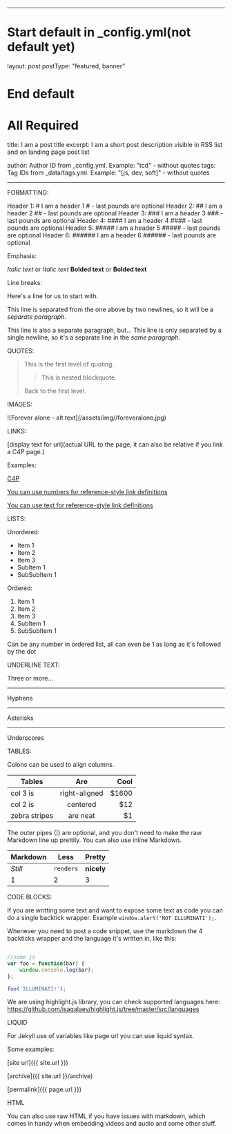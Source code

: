 
---
# Start default in _config.yml(not default yet)
layout: post
postType: "featured, banner"
# End default

# All Required
title: I am a post title
excerpt: I am a short post description visible in RSS list and on landing page post list

author: Author ID from _config.yml. Example: "tcd" - without quotes
tags: Tag IDs from _data/tags.yml. Example: "[js, dev, soft]" - without quotes

---


FORMATTING:


Header 1: # I am a header 1 # - last pounds are optional
Header 2: ## I am a header 2 ## - last pounds are optional
Header 3: ### I am a header 3 ### - last pounds are optional
Header 4: #### I am a header 4 #### - last pounds are optional
Header 5: ##### I am a header 5 ##### - last pounds are optional
Header 6: ###### I am a header 6 ###### - last pounds are optional

Emphasis:

*Italic text* or _Italic text_
**Bolded text** or __Bolded text__

Line breaks:

Here's a line for us to start with.

This line is separated from the one above by two newlines, so it will be a *separate paragraph*.

This line is also a separate paragraph, but...
This line is only separated by a single newline, so it's a separate line in the *same paragraph*.



QUOTES:


> This is the first level of quoting.
>
> > This is nested blockquote.
>
> Back to the first level.



IMAGES:


![Forever alone - alt text](/assets/img/<post file name>/foreveralone.jpg)



LINKS:


[display text for url](actual URL to the page, it can also be relative if you link a C4P page.)

Examples:

[C4P](http://coding4passion.org/)

[You can use numbers for reference-style link definitions][1]

[1]:http://coding4passion.org/

[You can use text for reference-style link definitions][some text]

[some text]:http://coding4passion.org/



LISTS:


Unordered:

* Item 1
* Item 2
* Item 3
 * SubItem 1
  * SubSubItem 1

Ordered:

1. Item 1
2. Item 2
3. Item 3
 31. SubItem 1
  311. SubSubItem 1

Can be any number in ordered list, all can even be 1 as long as it's followed by the dot



UNDERLINE TEXT:


Three or more...

---

Hyphens

***

Asterisks

___

Underscores



TABLES:


Colons can be used to align columns.

| Tables        | Are           | Cool  |
| ------------- |:-------------:| -----:|
| col 3 is      | right-aligned | $1600 |
| col 2 is      | centered      |   $12 |
| zebra stripes | are neat      |    $1 |

The outer pipes (|) are optional, and you don't need to make the raw Markdown line up prettily. You can also use inline Markdown.

Markdown | Less | Pretty
--- | --- | ---
*Still* | `renders` | **nicely**
1 | 2 | 3



CODE BLOCKS:


If you are writting some text and want to expose some text as code you can do a single backtick wrapper. Example `window.alert('NOT ILLUMINATI');`.

Whenever you need to post a code snippet, use the markdown the 4 backticks wrapper and
the language it's written in, like this:


````javascript

//some js
var foo = function(bar) {
	window.console.log(bar);
};

foo('ILLUMINATI!');

````

We are using highlight.js library, you can check supported languages here:
https://github.com/isagalaev/highlight.js/tree/master/src/languages



LIQUID

For Jekyll use of variables like page url you can use liquid syntax.

Some examples:

[site url]({{ site.url }})

[archive]({{ site.url }}/archive)

[permalink]({{ page.url }})



HTML


You can also use raw HTML if you have issues with markdown, which
comes in handy when embedding videos and audio and some other stuff.
